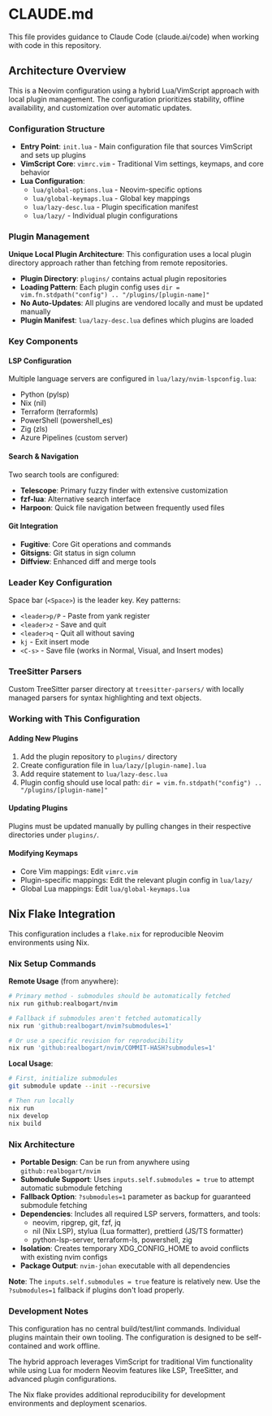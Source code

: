 # CLAUDE.md

This file provides guidance to Claude Code (claude.ai/code) when working with code in this repository.

## Architecture Overview

This is a Neovim configuration using a hybrid Lua/VimScript approach with local plugin management. The configuration prioritizes stability, offline availability, and customization over automatic updates.

### Configuration Structure

- **Entry Point**: `init.lua` - Main configuration file that sources VimScript and sets up plugins
- **VimScript Core**: `vimrc.vim` - Traditional Vim settings, keymaps, and core behavior
- **Lua Configuration**: 
  - `lua/global-options.lua` - Neovim-specific options
  - `lua/global-keymaps.lua` - Global key mappings
  - `lua/lazy-desc.lua` - Plugin specification manifest
  - `lua/lazy/` - Individual plugin configurations

### Plugin Management

**Unique Local Plugin Architecture**: This configuration uses a local plugin directory approach rather than fetching from remote repositories.

- **Plugin Directory**: `plugins/` contains actual plugin repositories
- **Loading Pattern**: Each plugin config uses `dir = vim.fn.stdpath("config") .. "/plugins/[plugin-name]"`
- **No Auto-Updates**: All plugins are vendored locally and must be updated manually
- **Plugin Manifest**: `lua/lazy-desc.lua` defines which plugins are loaded

### Key Components

#### LSP Configuration
Multiple language servers are configured in `lua/lazy/nvim-lspconfig.lua`:
- Python (pylsp)
- Nix (nil)
- Terraform (terraformls)
- PowerShell (powershell_es)
- Zig (zls)
- Azure Pipelines (custom server)

#### Search & Navigation
Two search tools are configured:
- **Telescope**: Primary fuzzy finder with extensive customization
- **fzf-lua**: Alternative search interface
- **Harpoon**: Quick file navigation between frequently used files

#### Git Integration
- **Fugitive**: Core Git operations and commands
- **Gitsigns**: Git status in sign column
- **Diffview**: Enhanced diff and merge tools

### Leader Key Configuration

Space bar (`<Space>`) is the leader key. Key patterns:
- `<leader>p/P` - Paste from yank register
- `<leader>z` - Save and quit
- `<leader>q` - Quit all without saving
- `kj` - Exit insert mode
- `<C-s>` - Save file (works in Normal, Visual, and Insert modes)

### TreeSitter Parsers

Custom TreeSitter parser directory at `treesitter-parsers/` with locally managed parsers for syntax highlighting and text objects.

### Working with This Configuration

#### Adding New Plugins
1. Add the plugin repository to `plugins/` directory
2. Create configuration file in `lua/lazy/[plugin-name].lua`
3. Add require statement to `lua/lazy-desc.lua`
4. Plugin config should use local path: `dir = vim.fn.stdpath("config") .. "/plugins/[plugin-name]"`

#### Updating Plugins
Plugins must be updated manually by pulling changes in their respective directories under `plugins/`.

#### Modifying Keymaps
- Core Vim mappings: Edit `vimrc.vim`
- Plugin-specific mappings: Edit the relevant plugin config in `lua/lazy/`
- Global Lua mappings: Edit `lua/global-keymaps.lua`

## Nix Flake Integration

This configuration includes a `flake.nix` for reproducible Neovim environments using Nix.

### Nix Setup Commands

**Remote Usage** (from anywhere):
```bash
# Primary method - submodules should be automatically fetched
nix run github:realbogart/nvim

# Fallback if submodules aren't fetched automatically
nix run 'github:realbogart/nvim?submodules=1'

# Or use a specific revision for reproducibility
nix run 'github:realbogart/nvim/COMMIT-HASH?submodules=1'
```

**Local Usage**:
```bash
# First, initialize submodules
git submodule update --init --recursive

# Then run locally
nix run
nix develop
nix build
```

### Nix Architecture

- **Portable Design**: Can be run from anywhere using `github:realbogart/nvim`
- **Submodule Support**: Uses `inputs.self.submodules = true` to attempt automatic submodule fetching
- **Fallback Option**: `?submodules=1` parameter as backup for guaranteed submodule fetching
- **Dependencies**: Includes all required LSP servers, formatters, and tools:
  - neovim, ripgrep, git, fzf, jq
  - nil (Nix LSP), stylua (Lua formatter), prettierd (JS/TS formatter)
  - python-lsp-server, terraform-ls, powershell, zig
- **Isolation**: Creates temporary XDG_CONFIG_HOME to avoid conflicts with existing nvim configs
- **Package Output**: `nvim-johan` executable with all dependencies

**Note**: The `inputs.self.submodules = true` feature is relatively new. Use the `?submodules=1` fallback if plugins don't load properly.

### Development Notes

This configuration has no central build/test/lint commands. Individual plugins maintain their own tooling. The configuration is designed to be self-contained and work offline.

The hybrid approach leverages VimScript for traditional Vim functionality while using Lua for modern Neovim features like LSP, TreeSitter, and advanced plugin configurations.

The Nix flake provides additional reproducibility for development environments and deployment scenarios.